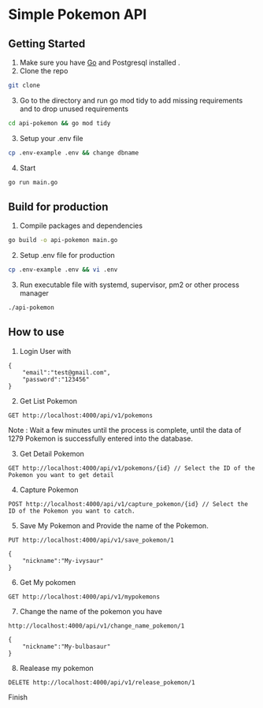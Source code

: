# Simple Pokemon API

## Getting Started
1. Make sure you have [Go](https://go.dev) and Postgresql installed .
2. Clone the repo
```bash
git clone 
```
3. Go to the directory and run go mod tidy to add missing requirements and to drop unused requirements
```bash
cd api-pokemon && go mod tidy
```
3. Setup your .env file
```bash
cp .env-example .env && change dbname
```
4. Start
```bash
go run main.go
```
## Build for production
1. Compile packages and dependencies
```bash
go build -o api-pokemon main.go
```
2. Setup .env file for production
```bash
cp .env-example .env && vi .env
```
3. Run executable file with systemd, supervisor, pm2 or other process manager
```bash
./api-pokemon
```

## How to use 
1. Login User with
```
{
    "email":"test@gmail.com",
    "password":"123456"
}
```

2. Get List Pokemon
```
GET http://localhost:4000/api/v1/pokemons
```
Note : Wait a few minutes until the process is complete, until the data of 1279 Pokemon is successfully entered into the database.

3. Get Detail Pokemon
```
GET http://localhost:4000/api/v1/pokemons/{id} // Select the ID of the Pokemon you want to get detail
```

4. Capture Pokemon
```
POST http://localhost:4000/api/v1/capture_pokemon/{id} // Select the ID of the Pokemon you want to catch.
```

5. Save My Pokemon and Provide the name of the Pokemon.
```
PUT http://localhost:4000/api/v1/save_pokemon/1

{
    "nickname":"My-ivysaur"
}
```

6. Get My pokomen
```
GET http://localhost:4000/api/v1/mypokemons
```

7. Change the name of the pokemon you have
```
http://localhost:4000/api/v1/change_name_pokemon/1

{
    "nickname":"My-bulbasaur"
}
```

8. Realease my pokemon
```
DELETE http://localhost:4000/api/v1/release_pokemon/1
```

Finish
